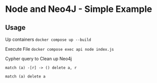 # Node and Neo4J - Simple Example

## Usage

Up containers
```docker compose up --build```

Execute File
```docker compose exec api node index.js```

Cypher query to Clean up Neo4j
```
match (a) -[r] -> () delete a, r

match (a) delete a
```
